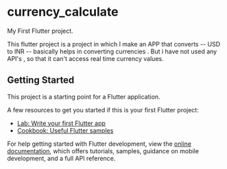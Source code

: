 # currency_calculate

My First Flutter project.


This flutter project is a project in which I make an APP that converts
-- USD to INR -- basically helps in converting currencies .
But i have not used any API's , so that it can't access real time currency values.

## Getting Started

This project is a starting point for a Flutter application.

A few resources to get you started if this is your first Flutter project:

- [Lab: Write your first Flutter app](https://docs.flutter.dev/get-started/codelab)
- [Cookbook: Useful Flutter samples](https://docs.flutter.dev/cookbook)

For help getting started with Flutter development, view the
[online documentation](https://docs.flutter.dev/), which offers tutorials,
samples, guidance on mobile development, and a full API reference.

